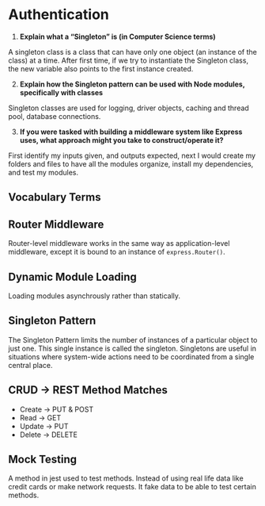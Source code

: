 # Authentication

1. **Explain what a “Singleton” is (in Computer Science terms)**

A singleton class is a class that can have only one object (an instance of the class) at a time. After first time, if we try to instantiate the Singleton class, the new variable also points to the first instance created.

2. **Explain how the Singleton pattern can be used with Node modules, specifically with classes**

Singleton classes are used for logging, driver objects, caching and thread pool, database connections.

3. **If you were tasked with building a middleware system like Express uses, what approach might you take to construct/operate it?**

First identify my inputs given, and outputs expected, next I would create my folders and files to have all the modules organize, install my dependencies, and test my modules.

## Vocabulary Terms

## Router Middleware
Router-level middleware works in the same way as application-level middleware, except it is bound to an instance of `express.Router()`.
## Dynamic Module Loading
Loading modules asynchrously rather than statically.
## Singleton Pattern
The Singleton Pattern limits the number of instances of a particular object to just one. This single instance is called the singleton.
Singletons are useful in situations where system-wide actions need to be coordinated from a single central place.
## CRUD -> REST Method Matches
- Create -> PUT & POST
- Read -> GET
- Update -> PUT
- Delete -> DELETE
## Mock Testing
A method in jest used to test methods. Instead of using real life data like credit cards or make network requests. It fake data to be able to test certain methods.
